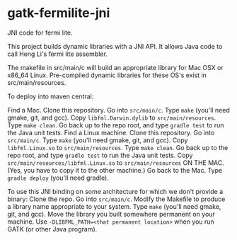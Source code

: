 # gatk-fermilite-jni
JNI code for fermi lite.

This project builds dynamic libraries with a JNI API.
It allows Java code to call Heng Li's fermi lite assembler.

The makefile in src/main/c will build an appropriate library for Mac OSX or x86_64 Linux.
Pre-compiled dynamic libraries for these OS's exist in src/main/resources.

To deploy into maven central:

Find a Mac.
  Clone this repository.
  Go into ```src/main/c```.
  Type ```make``` (you'll need gmake, git, and gcc).
  Copy ```libfml.Darwin.dylib``` to ```src/main/resources```.
  Type ```make clean```.
  Go back up to the repo root, and type ```gradle test``` to run the Java unit tests.
Find a Linux machine.
  Clone this repository.
  Go into ```src/main/c```.
  Type ```make``` (you'll need gmake, git, and gcc).
  Copy ```libfml.Linux.so``` to ```src/main/resources```.
  Type ```make clean```.
  Go back up to the repo root, and type ```gradle test``` to run the Java unit tests.
  Copy ```src/main/resources/libfml.Linux.so``` to ```src/main/resources``` ON THE MAC.
    (Yes, you have to copy it to the other machine.)
Go back to the Mac.
  Type ```gradle deploy``` (you'll need gradle).


To use this JNI binding on some architecture for which we don't provide a binary:
  Clone the repo.
  Go into ```src/main/c```.
  Modify the Makefile to produce a library name appropriate to your system.
  Type ```make``` (you'll need gmake, git, and gcc).
  Move the library you built somewhere permanent on your machine.
  Use ```-DLIBFML_PATH=<that permanent location>``` when you run GATK (or other Java program).
